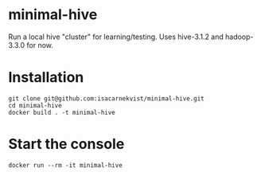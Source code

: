 # minimal-hive
Run a local hive "cluster" for learning/testing. Uses hive-3.1.2 and hadoop-3.3.0 for now.

# Installation
```
git clone git@github.com:isacarnekvist/minimal-hive.git
cd minimal-hive
docker build . -t minimal-hive
```

# Start the console
```
docker run --rm -it minimal-hive
```
